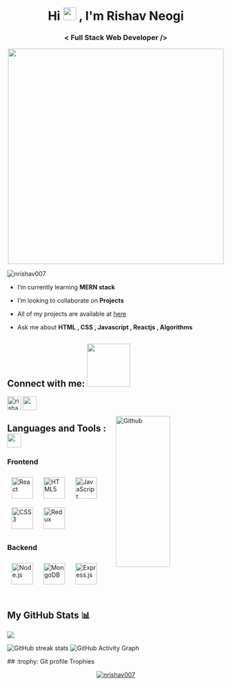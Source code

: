 <h1 align="center">Hi <img src="https://user-images.githubusercontent.com/39955420/147578264-bae0526c-028a-49d2-8af8-d08bb4edbd2a.gif" height="30" width="30">
, I'm Rishav Neogi</h1>
<h3 align="center">< Full Stack Web Developer /></h3>
<div align="center">
<img height="500px" src="https://acegif.com/wp-content/uploads/gifs/handshake-47.gif" align="center"  />
</div>
<p align="left"> <img src="https://komarev.com/ghpvc/?username=nrishav007&label=Profile%20views&color=0e75b6&style=flat" alt="nrishav007" /> </p>

-  I’m currently learning **MERN stack**

-  I’m looking to collaborate on **Projects**

-  All of my projects are available at <a href="https://nrishav007.github.io/" target="_blank">here</a>

-  Ask me about **HTML , CSS , Javascript , Reactjs , Algorithms**

<h2 align="left">Connect with me: <img src='https://raw.githubusercontent.com/ShahriarShafin/ShahriarShafin/main/Assets/handshake.gif' width="100px"></h2>
<p align="left">

<a href="https://linkedin.com/in/rishav-neogi"><img align="center" src="https://img.icons8.com/color/344/linkedin-circled--v1.png" alt="rishav-neogi" height="32" width="32" /></a>
<a href = 'https://github.com/nrishav007'> <img width = '32px' align= 'center' src="https://img.icons8.com/ios-glyphs/344/github.png"/></a> 

</p>
<img height="350px" width="50%" align="right" alt="Github" src="https://media2.giphy.com/media/USV0ym3bVWQJJmNu3N/giphy.gif?cid=ecf05e47asx2dkn919in2u9b1xhp4k76bry675iuvdsw944w&rid=giphy.gif&ct=g" />
<h2 align="left">Languages and Tools :  <img src = "https://media2.giphy.com/media/QssGEmpkyEOhBCb7e1/giphy.gif?cid=ecf05e47a0n3gi1bfqntqmob8g9aid1oyj2wr3ds3mg700bl&rid=giphy.gif" width = 32px></h2>

### Frontend  
<div >  
<a href="https://reactjs.org/"><img style="margin: 10px" src="https://profilinator.rishav.dev/skills-assets/react-original-wordmark.svg" alt="React" height="50" /></a>  
<img style="margin: 10px" src="https://profilinator.rishav.dev/skills-assets/html5-original-wordmark.svg" alt="HTML5" height="50" />
<a href="https://www.javascript.com/"><img style="margin: 10px" src="https://profilinator.rishav.dev/skills-assets/javascript-original.svg" alt="JavaScript" height="50" /></a> 
<img style="margin: 10px" src="https://profilinator.rishav.dev/skills-assets/css3-original-wordmark.svg" alt="CSS3" height="50" />
<a href="https://redux.js.org/" target="_blank"><img style="margin: 10px" src="https://profilinator.rishav.dev/skills-assets/redux-original.svg" alt="Redux" height="50" /></a>  
</div>

</td><td valign="top" width="33%">

### Backend  
<div>  
<a href="https://nodejs.org/" target="_blank"><img style="margin: 10px" src="https://profilinator.rishav.dev/skills-assets/nodejs-original-wordmark.svg" alt="Node.js" height="50" /></a>  
<a href="https://www.mongodb.com/" target="_blank"><img style="margin: 10px" src="https://profilinator.rishav.dev/skills-assets/mongodb-original-wordmark.svg" alt="MongoDB" height="50" /></a>  
<a href="https://expressjs.com/" target="_blank"><img style="margin: 10px" src="https://profilinator.rishav.dev/skills-assets/express-original-wordmark.svg" alt="Express.js" height="50" /></a>  
</div>
<br>


## My GitHub Stats 📊
<div>
<a href="https://github.com/nrishav007">
  <img align="center" src="https://github-stats-alpha.vercel.app/api?username=nrishav007" />
</a>
<!-- <a href="https://github.com/nrishav007">
  <img align="left" src="https://github-readme-stats.vercel.app/api?username=nrishav007&count_private=true&show_icons=true&theme=radical" />
</a> -->

 
![GitHub streak stats](https://github-readme-streak-stats.herokuapp.com/?user=nrishav007) ![GitHub Activity Graph](https://github-profile-summary-cards.vercel.app/api/cards/profile-details?username=nrishav007)
  </div>
  ## :trophy: Git profile Trophies

<p align="center"> <a href="https://github.com/ryo-ma/github-profile-trophy"><img src="https://github-profile-trophy.vercel.app/?username=nrishav007&layout=compact&theme=algolia" alt="nrishav007" /></a> </p>
